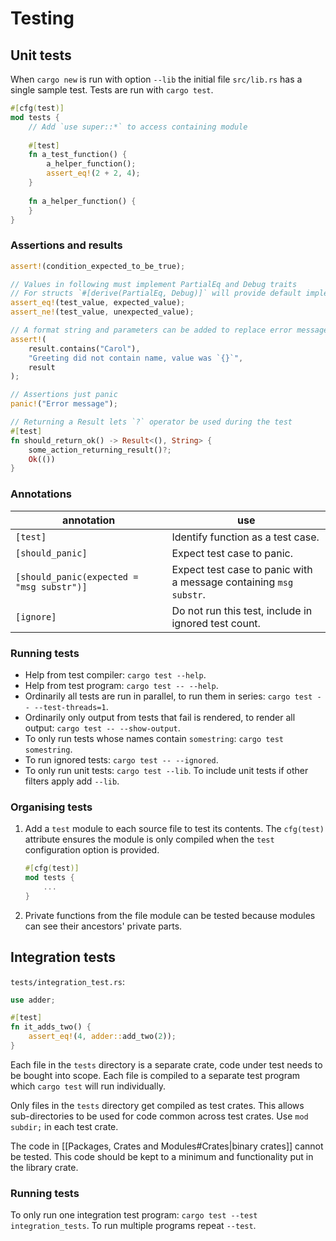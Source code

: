 # Testing

## Unit tests

When `cargo new` is run with option `--lib` the initial file `src/lib.rs` has a single sample test. Tests are run with `cargo test`.

```rust
#[cfg(test)]
mod tests {
    // Add `use super::*` to access containing module
	
    #[test]
    fn a_test_function() {
	    a_helper_function();
        assert_eq!(2 + 2, 4);
    }
	
	fn a_helper_function() {
	}
}
```

### Assertions and results

```rust
assert!(condition_expected_to_be_true);

// Values in following must implement PartialEq and Debug traits
// For structs `#[derive(PartialEq, Debug)]` will provide default implementations
assert_eq!(test_value, expected_value);
assert_ne!(test_value, unexpected_value);

// A format string and parameters can be added to replace error message
assert!(
	result.contains("Carol"),
	"Greeting did not contain name, value was `{}`",
	result
);

// Assertions just panic
panic!("Error message");

// Returning a Result lets `?` operator be used during the test
#[test]
fn should_return_ok() -> Result<(), String> {
	some_action_returning_result()?;
	Ok(())
}
```

### Annotations

annotation | use
---|---
`[test]` | Identify function as a test case.
`[should_panic]` | Expect test case to panic.
`[should_panic(expected = "msg substr")]` | Expect test case to panic with a message containing `msg substr`.
`[ignore]` | Do not run this test, include in ignored test count.

### Running tests
- Help from test compiler: `cargo test --help`.
- Help from test program: `cargo test -- --help`.
- Ordinarily all tests are run in parallel, to run them in series: `cargo test -- --test-threads=1`.
- Ordinarily only output from tests that fail is rendered, to render all output: `cargo test -- --show-output`.
- To only run tests whose names contain `somestring`: `cargo test somestring`.
- To run ignored tests: `cargo test -- --ignored`.
- To only run unit tests: `cargo test --lib`. To include unit tests if other filters apply add `--lib`.

### Organising tests
1. Add a `test` module to each source file to test its contents. The `cfg(test)` attribute ensures the module is only compiled when the `test` configuration option 	is provided.

   ```rust
   #[cfg(test)]
   mod tests {
       ...
   }
   ```
   
2. Private functions from the file module can be tested because modules can see their ancestors' private parts.

## Integration tests

`tests/integration_test.rs`:

```rust
use adder;

#[test]
fn it_adds_two() {
    assert_eq!(4, adder::add_two(2));
}
```

Each file in the `tests` directory is a separate crate, code under test needs to be bought into scope. Each file is compiled to a separate test program which `cargo test` will run individually.

Only files in the `tests` directory get compiled as test crates. This allows sub-directories to be used for code common across test crates. Use `mod subdir;` in each test crate.

The code in [[Packages, Crates and Modules#Crates|binary crates]] cannot be tested. This code should be kept to a minimum and functionality put in the library crate.
### Running tests
To only run one integration test program: `cargo test --test integration_tests`. To run multiple programs repeat `--test`.